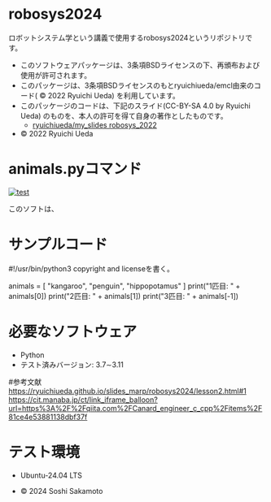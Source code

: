 # robosys2024

ロボットシステム学という講義で使用するrobosys2024というリポジトリです。

- このソフトウェアパッケージは、3条項BSDライセンスの下、再頒布および使用が許可されます。
- このパッケージは、3条項BSDライセンスのもとryuichiueda/emcl由来のコード( © 2022 Ryuichi Ueda) を利用しています。
- このパッケージのコードは、下記のスライド(CC-BY-SA 4.0 by Ryuichi Ueda) のものを、本人の許可を得て自身の著作としたものです。
    - [ryuichiueda/my_slides robosys_2022](https://github.com/ryuichiueda/my_slides/tree/master/robosys_2022)
- © 2022 Ryuichi Ueda

# animals.pyコマンド
[![test](https://github.com/soshisakamoto/robosys2024/actions/workflows/test.yml/badge.svg)](https://github.com/soshisakamoto/robosys2024/actions/workflows/test.yml)

このソフトは、



# サンプルコード
#!/usr/bin/python3
copyright and licenseを書く。

animals = [ "kangaroo", "penguin", "hippopotamus" ]
print("1匹目: " + animals[0])
print("2匹目: " + animals[1])
print("3匹目: " + animals[-1])


# 必要なソフトウェア
- Python
 - テスト済みバージョン: 3.7∼3.11

#参考文献
https://ryuichiueda.github.io/slides_marp/robosys2024/lesson2.html#1
https://cit.manaba.jp/ct/link_iframe_balloon?url=https%3A%2F%2Fqiita.com%2FCanard_engineer_c_cpp%2Fitems%2F81ce4e53881138dbf37f

# テスト環境
- Ubuntu-24.04 LTS

- © 2024 Soshi Sakamoto
